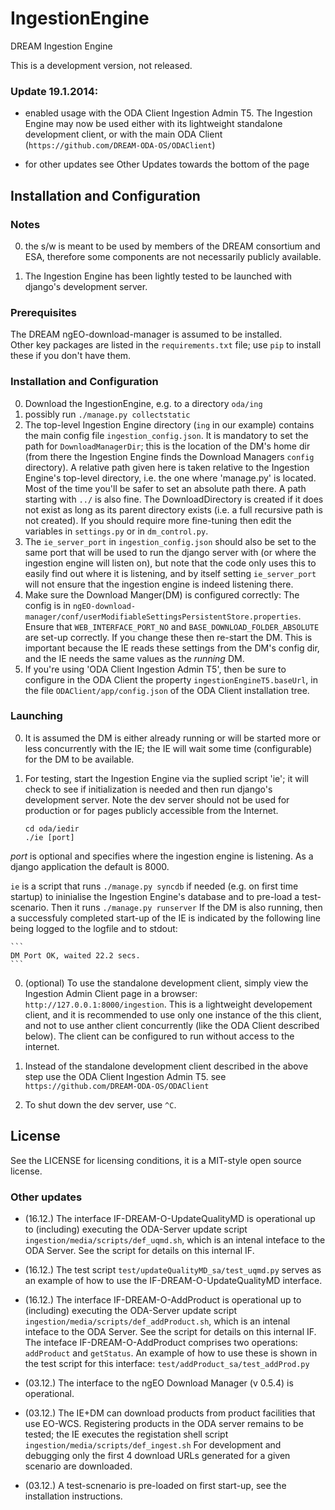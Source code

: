 IngestionEngine
===============

DREAM Ingestion Engine

This is a development version, not released.

### Update 19.1.2014:

* enabled usage with the ODA Client Ingestion Admin T5. The Ingestion Engine
  may now be used either with its lightweight standalone development client,
  or with the main ODA Client (`https://github.com/DREAM-ODA-OS/ODAClient`)

* for other updates see Other Updates towards the bottom of the page

## Installation and Configuration

### Notes
0. the s/w is meant to be used by members of the DREAM consortium 
   and ESA, therefore some components are not necessarily publicly available.

0. The Ingestion Engine has been lightly tested to be
   launched with django's development server.


### Prerequisites

The DREAM ngEO-download-manager is assumed to be installed.  
Other key packages are listed in the `requirements.txt` file; use `pip` to
install these if you don't have them.

### Installation and Configuration
0. Download the IngestionEngine, e.g. to a directory `oda/ing`
0. possibly run `./manage.py collectstatic`
0.  The top-level Ingestion Engine directory (`ing` in our example) 
contains the main config file `ingestion_config.json`.
It is mandatory to set the path
for `DownloadManagerDir`; this is the location of the DM's home dir
(from there the Ingestion Engine finds the Download Managers `config`
directory).  A relative path given here is taken relative to the
Ingestion Engine's top-level directory, i.e. the one where 'manage.py'
is located.  Most of the time you'll be safer to set an absolute path
there.  A path starting with `../` is also fine.
The DownloadDirectory is created if it does not exist as long as its
parent directory exists (i.e. a full recursive path is not created).
If you should require more fine-tuning then
edit the variables in `settings.py` or in `dm_control.py`. 
0. The `ie_server_port` in  `ingestion_config.json` should also be set
to the same port that will be used to run the django server with (or
where the ingestion engine will listen on), but note that the code
only uses this to easily find out where it is listening, and by itself
setting `ie_server_port` will not ensure that the ingestion engine is
indeed listening there.
0. Make sure the Download Manger(DM) is configured correctly: 
The config is in
`ngEO-download-manager/conf/userModifiableSettingsPersistentStore.properties`.
Ensure that `WEB_INTERFACE_PORT_NO` and
`BASE_DOWNLOAD_FOLDER_ABSOLUTE` are set-up correctly.
If you change these then re-start the DM. This is important because
the IE reads these settings from the DM's config dir, and the IE
needs the same values as the _running_ DM.
0. If you're using 'ODA Client Ingestion Admin T5', then be sure
to configure in the ODA Client the property `ingestionEngineT5.baseUrl`,
in the file `ODAClient/app/config.json` of the ODA Client installation tree.

### Launching
0. It is assumed the DM is either already running or will be started
more or less concurrently with the IE; the IE will wait some time
(configurable) for the DM to be available.
0. For testing, start the Ingestion Engine via the suplied script 'ie'; it
will check to see if initialization is needed and then run django's development server.
Note the dev server should not be used for production or for pages publicly accessible
from the Internet.

    ```
    cd oda/iedir
    ./ie [port]
    ```
_port_ is optional and specifies where the ingestion engine is listening.
As a django application the default is 8000.

`ie` is a script that runs `./manage.py syncdb` if needed (e.g. on first time
startup) to ininialise the Ingestion Engine's database and to pre-load a 
test-scenario.  Then it runs `./manage.py runserver`
If the DM is also running, then a successfuly completed start-up of the IE is
indicated by the following line being logged to the logfile and to stdout:

    ```
    DM Port OK, waited 22.2 secs.
    ```

0. (optional) To use the standalone development client, simply view the
   Ingestion Admin Client page in a browser:
    `http://127.0.0.1:8000/ingestion`.
   This is a lightweight developement client, and it is recommended to use only
   one instance of the this client, and not to use anther client concurrently
   (like the ODA Client described below).
   The client can be configured to run without access to the internet.

0. Instead of the standalone development client described in the above
   step use the ODA Client Ingestion Admin T5.
   see `https://github.com/DREAM-ODA-OS/ODAClient`

0. To shut down the dev server, use `^C`.

## License

See the LICENSE for licensing conditions, it is a MIT-style open
source license.

### Other updates

*  (16.12.) The interface IF-DREAM-O-UpdateQualityMD is operational up
to (including)  executing the ODA-Server update script
`ingestion/media/scripts/def_uqmd.sh`, which is an intenal inteface
to the ODA Server.  See the script for details on this internal IF.

*  (16.12.) The test script `test/updateQualityMD_sa/test_uqmd.py`
serves as an example of how to use the IF-DREAM-O-UpdateQualityMD interface.

*   (16.12.) The interface IF-DREAM-O-AddProduct is operational up
to (including)  executing the ODA-Server update script
`ingestion/media/scripts/def_addProduct.sh`, which is an intenal inteface
to the ODA Server. See the script for details on this internal IF.
The inteface IF-DREAM-O-AddProduct comprises two operations: 
`addProduct` and `getStatus`.
An example of how to use these is shown in the test script for this
interface: `test/addProduct_sa/test_addProd.py`

*  (03.12.) The interface to the ngEO Download Manager (v 0.5.4) is operational.

*  (03.12.) The IE+DM can download products from product facilities that use EO-WCS.
Registering products in the ODA server remains
to be tested; the IE executes the registation shell script
`ingestion/media/scripts/def_ingest.sh`
For development and debugging only the first 4 download URLs generated
for a given scenario are downloaded.

* (03.12.) A test-scnenario is pre-loaded on first start-up, see the
installation instructions.

